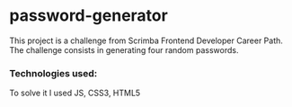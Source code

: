 # password-generator
This project is a challenge from Scrimba Frontend Developer Career Path.
The challenge consists in generating four random passwords. 
### Technologies used: 
To solve it I used JS, CSS3, HTML5
